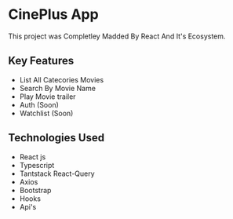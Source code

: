 # CinePlus App 

This project was Completley Madded By React And It's Ecosystem.

## Key Features

* List All Catecories Movies
* Search By Movie Name
* Play Movie trailer
* Auth (Soon)
* Watchlist (Soon)

## Technologies Used
 * React js
 * Typescript
 * Tantstack React-Query
 * Axios
 * Bootstrap
 * Hooks
 * Api's
